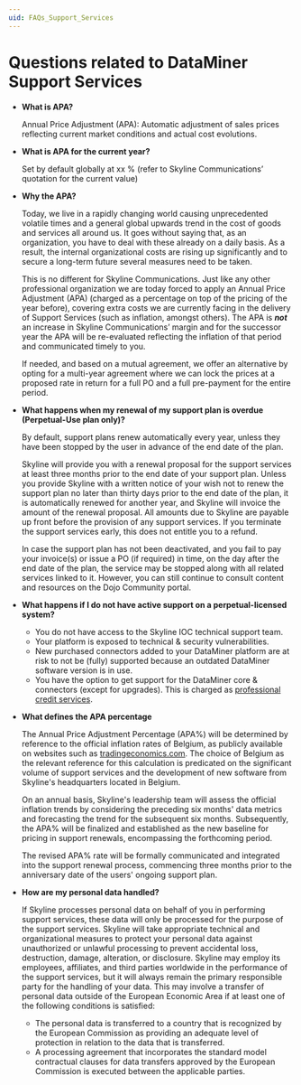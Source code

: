```yaml
---
uid: FAQs_Support_Services
---
```


# Questions related to DataMiner Support Services

- **What is APA?**

  Annual Price Adjustment (APA): Automatic adjustment of sales prices reflecting current market conditions and actual cost evolutions.

- **What is APA for the current year?**

  Set by default globally at xx % (refer to Skyline Communications’ quotation for the current value)

- **Why the APA?**

  Today, we live in a rapidly changing world causing unprecedented volatile times and a general global upwards trend in the cost of goods and services all around us. It goes without saying that, as an organization, you have to deal with these already on a daily basis. As a result, the internal organizational costs are rising up significantly and to secure a long-term future several measures need to be taken.

  This is no different for Skyline Communications. Just like any other professional organization we are today forced to apply an Annual Price Adjustment (APA) (charged as a percentage on top of the pricing of the year before), covering extra costs we are currently facing in the delivery of Support Services (such as inflation, amongst others). The APA is ***not*** an increase in Skyline Communications’ margin and for the successor year the APA will be re-evaluated reflecting the inflation of that period and communicated timely to you.

  If needed, and based on a mutual agreement, we offer an alternative by opting for a multi-year agreement where we can lock the prices at a proposed rate in return for a full PO and a full pre-payment for the entire period.
  
- **What happens when my renewal of my support plan is overdue (Perpetual-Use plan only)?**

  By default, support plans renew automatically every year, unless they have been stopped by the user in advance of the end date of the plan.

  Skyline will provide you with a renewal proposal for the support services at least three months prior to the end date of your support plan. Unless you provide Skyline with a written notice of your wish not to renew the support plan no later than thirty days prior to the end date of the plan, it is automatically renewed for another year, and Skyline will invoice the amount of the renewal proposal. All amounts due to Skyline are payable up front before the provision of any support services. If you terminate the support services early, this does not entitle you to a refund.

  In case the support plan has not been deactivated, and you fail to pay your invoice(s) or issue a PO (if required) in time, on the day after the end date of the plan, the service may be stopped along with all related services linked to it. However, you can still continue to consult content and resources on the Dojo Community portal.

- **What happens if I do not have active support on a perpetual-licensed system?**

  - You do not have access to the Skyline IOC technical support team.
  - Your platform is exposed to technical & security vulnerabilities.
  - New purchased connectors added to your DataMiner platform are at risk to not be (fully) supported because an outdated DataMiner software version is in use.
  - You have the option to get support for the DataMiner core & connectors (except for upgrades). This is charged as [professional credit services](https://community.dataminer.services/professional-service-credits/).

- **What defines the APA percentage**

  The Annual Price Adjustment Percentage (APA%) will be determined by reference to the official inflation rates of Belgium, as publicly available on websites such as [tradingeconomics.com](https://tradingeconomics.com/belgium/inflation-cpi). The choice of Belgium as the relevant reference for this calculation is predicated on the significant volume of support services and the development of new software from Skyline's headquarters located in Belgium.

  On an annual basis, Skyline's leadership team will assess the official inflation trends by considering the preceding six months' data metrics and forecasting the trend for the subsequent six months. Subsequently, the APA% will be finalized and established as the new baseline for pricing in support renewals, encompassing the forthcoming period.

  The revised APA% rate will be formally communicated and integrated into the support renewal process, commencing three months prior to the anniversary date of the users' ongoing support plan.

- **How are my personal data handled?**

  If Skyline processes personal data on behalf of you in performing support services, these data will only be processed for the purpose of the support services. Skyline will take appropriate technical and organizational measures to protect your personal data against unauthorized or unlawful processing to prevent accidental loss, destruction, damage, alteration, or disclosure. Skyline may employ its employees, affiliates, and third parties worldwide in the performance of the support services, but it will always remain the primary responsible party for the handling of your data. This may involve a transfer of personal data outside of the European Economic Area if at least one of the following conditions is satisfied:

  - The personal data is transferred to a country that is recognized by the European Commission as providing an adequate level of protection in relation to the data that is transferred.
  - A processing agreement that incorporates the standard model contractual clauses for data transfers approved by the European Commission is executed between the applicable parties.
